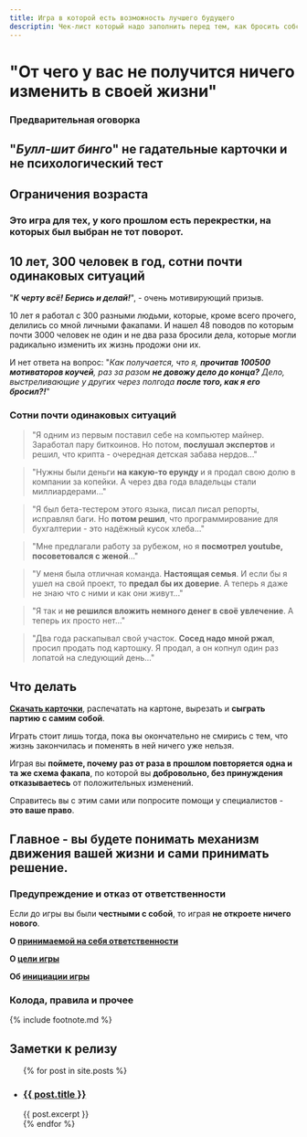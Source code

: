 ```yaml
---
title: Игра в которой есть возможность лучшего будущего
descriptin: Чек-лист который надо заполнить перед тем, как бросить собственное дело, проект или идею
--- 
```


# "От чего у вас не получится ничего изменить в своей жизни"

### Предварительная оговорка

## "**_Булл-шит бинго_**" не гадательные карточки и не психологический тест

## Ограничения возраста

### Это игра для тех, у кого прошлом есть перекрестки, на которых был выбран не тот поворот.

## 10 лет, 300 человек в год, сотни почти одинаковых ситуаций

"_**К черту всё! Берись и делай!**_", - очень мотивирующий призыв. 

10 лет я работал с 300 разными людьми, которые, кроме всего прочего, делились со мной личными факапами. И нашел 48 поводов по которым почти 3000 человек не один и не два раза бросили дела, которые могли радикально изменить их жизнь продожи они их. 

И нет ответа на вопрос: "_Как получается, что я, **прочитав 100500 мотиваторов коучей**,  раз за разом **не довожу дело до конца?** Дело, выстреливающие у других через полгода **после того, как я его бросил?!**_"

### Сотни почти одинаковых ситуаций 

> "Я одним из первым поставил себе на компьютер майнер. Заработал пару биткоинов. Но потом, **послушал экспертов** и решил, что крипта - очередная детская забава нердов..."

> "Нужны были деньги **на какую-то ерунду** и я продал свою долю в компании за копейки. А через два года владельцы стали миллиардерами..."

> "Я был бета-тестером этого языка, писал писал репорты, исправлял баги. Но **потом решил**, что программирование для бухгалтерии - это надёжный кусок хлеба..."

> "Мне предлагали работу за рубежом, но я **посмотрел youtube, посоветовался с женой**..."

> "У меня была отличная команда. **Настоящая семья**. И если бы я ушел на свой проект, то **предал бы их доверие**. А теперь я даже не знаю что с ними и как они живут..."

> "Я так и **не решился вложить немного денег в своё увлечение**. А теперь их просто нет..."

> "Два года раскапывал свой участок. **Сосед надо мной ржал**, просил продать под картошку. Я продал, а он копнул один раз лопатой на следующий день..."

## Что делать

**[Скачать карточки](/assets/BSB_cards.pdf)**, распечатать на картоне, вырезать и **сыграть партию с самим собой**.

Играть стоит лишь тогда, пока вы окончательно не смирись с тем, что жизнь закончилась и поменять в ней ничего уже нельзя. 

Играя вы **поймете, почему раз от раза в прошлом повторяется одна и та же схема факапа**, по которой вы **добровольно, без принуждения отказываетесь** от положительных изменений. 

Справитесь вы с этим сами или попросите помощи у специалистов - **это ваше право**.

## Главное - вы будете понимать механизм движения вашей жизни и сами принимать решение.  

### Предупреждение и отказ от ответственности
Если до игры вы были **честными с собой**, то играя **не откроете ничего нового**.

**О [принимаемой на себя ответственности](/disclaimer/)**

**О [цели игры](/target/)**

**Об [инициации игры](/initiation/)**

### Колода, правила и прочее

{% include footnote.md %}

<h2>Заметки к релизу</h2>

<ul>
  {% for post in site.posts %}
    <li>
      <h3><a href="{{ post.url }}">{{ post.title }}</a></h3>
      {{ post.excerpt }}
    </li>
  {% endfor %}
</ul>


